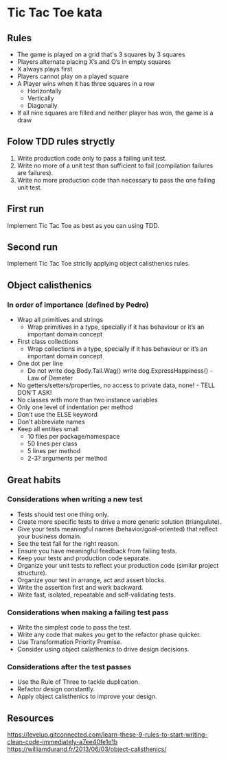 # Tic Tac Toe kata

## Rules

- The game is played on a grid that's 3 squares by 3 squares
- Players alternate placing X’s and O’s in empty squares
- X always plays first
- Players cannot play on a played square
- A Player wins when it has three squares in a row
  - Horizontally
  - Vertically
  - Diagonally
- If all nine squares are filled and neither player has won, the game is a draw

## Folow TDD rules stryctly

1. Write production code only to pass a failing unit test.
2. Write no more of a unit test than sufficient to fail (compilation failures are failures).
3. Write no more production code than necessary to pass the one failing unit test.

## First run

Implement Tic Tac Toe as best as you can using TDD.

## Second run

Implement Tic Tac Toe striclly applying object calisthenics rules.

## Object calisthenics

### In order of importance (defined by Pedro)

- Wrap all primitives and strings
  - Wrap primitives in a type, specially if it has behaviour or it’s an important domain concept
- First class collections
  - Wrap collections in a type, specially if it has behaviour or it’s an important domain concept
- One dot per line
  - Do not write dog.Body.Tail.Wag() write dog.ExpressHappiness() - Law of Demeter
- No getters/setters/properties, no access to private data, none! - TELL DON’T ASK!
- No classes with more than two instance variables
- Only one level of indentation per method
- Don't use the ELSE keyword
- Don't abbreviate names
- Keep all entities small
  - 10 files per package/namespace
  - 50 lines per class
  - 5 lines per method
  - 2-3? arguments per method

## Great habits

### Considerations when writing a new test

- Tests should test one thing only.
- Create more specific tests to drive a more generic solution (triangulate).
- Give your tests meaningful names (behavior/goal-oriented) that reflect your business domain.
- See the test fail for the right reason.
- Ensure you have meaningful feedback from failing tests.
- Keep your tests and production code separate.
- Organize your unit tests to reflect your production code (similar project structure).
- Organize your test in arrange, act and assert blocks.
- Write the assertion first and work backward.
- Write fast, isolated, repeatable and self-validating tests.

### Considerations when making a failing test pass

- Write the simplest code to pass the test.
- Write any code that makes you get to the refactor phase quicker.
- Use Transformation Priority Premise.
- Consider using object calisthenics to drive design decisions.

### Considerations after the test passes

- Use the Rule of Three to tackle duplication.
- Refactor design constantly.
- Apply object calisthenics to improve your design.

## Resources

<https://levelup.gitconnected.com/learn-these-9-rules-to-start-writing-clean-code-immediately-a7ee40fe1e1b>
<https://williamdurand.fr/2013/06/03/object-calisthenics/>

